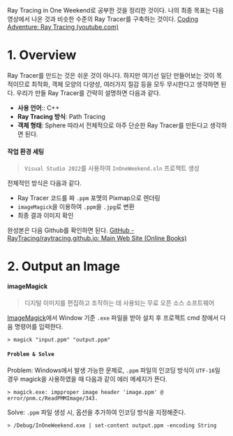 
Ray Tracing in One Weekend로 공부한 것을 정리한 것이다.
나의 최종 목표는 다음 영상에서 나온 것과 비슷한 수준의 Ray Tracer를 구축하는 것이다.
[Coding Adventure: Ray Tracing (youtube.com)](https://www.youtube.com/watch?v=Qz0KTGYJtUk)

# 1. Overview

Ray Tracer를 만드는 것은 쉬운 것이 아니다. 하지만 여기선 일단 만들어보는 것이 목적이므로
최적화, 객체 모양의 다양성, 여러가지 질감 등을 모두 무시한다고 생각하면 된다.
우리가 만들 Ray Tracer를 간략히 설명하면 다음과 같다.
- **사용 언어**:: C++
- **Ray Tracing 방식**: Path Tracing
- **객체 형태**: Sphere
따라서 전체적으로 아주 단순한 Ray Tracer를 만든다고 생각하면 된다.

#### 작업 환경 세팅
> `Visual Studio 2022`를 사용하여 `InOneWeekend.sln` 프로젝트 생성

전체적인 방식은 다음과 같다.
- Ray Tracer 코드를 짜 `.ppm` 포멧의 Pixmap으로 렌더링
- `imageMagick`을 이용하여 `.ppm`을 `.jpg`로 변환
- 최종 결과 이미지 확인

완성본은 다음 Github를 확인하면 된다.
[GitHub - RayTracing/raytracing.github.io: Main Web Site (Online Books)](https://github.com/RayTracing/raytracing.github.io)

# 2. Output an Image

#### imageMagick
> 디지털 이미지를 편집하고 조작하는 데 사용되는 무료 오픈 소스 소프트웨어

[ImageMagick](https://imagemagick.org/script/download.php)에서 Window 기준 `.exe` 파일을 받아 설치 후
프로젝트 cmd 창에서 다음 명령어를 입력한다.
```
> magick "input.ppm" "output.ppm"
```

#### `Problem & Solve`
Problem:
Windows에서 발생 가능한 문제로, `.ppm` 파일의 인코딩 방식이 `UTF-16`일 경우 magick을 사용하였을 때 다음과 같이 에러 메세지가 뜬다.
```
> magick.exe: impproper image header 'image.ppm' @ error/pnm.c/ReadPMMImage/343.
```
Solve:
`.ppm` 파일 생성 시, 옵션을 추가하여 인코딩 방식을 지정해준다.
```
> /Debug/InOneWeekend.exe | set-content output.ppm -encoding String
```

